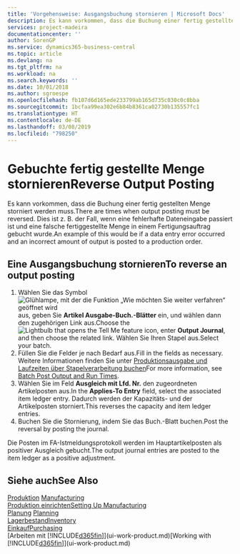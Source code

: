 ```yaml
---
title: 'Vorgehensweise: Ausgangsbuchung stornieren | Microsoft Docs'
description: Es kann vorkommen, dass die Buchung einer fertig gestellten Menge storniert werden muss. Dies ist z. B. der Fall, wenn eine fehlerhafte Dateneingabe passiert ist und eine falsche fertiggestellte Menge in einem Fertigungsauftrag gebucht wurde.
services: project-madeira
documentationcenter: ''
author: SorenGP
ms.service: dynamics365-business-central
ms.topic: article
ms.devlang: na
ms.tgt_pltfrm: na
ms.workload: na
ms.search.keywords: ''
ms.date: 10/01/2018
ms.author: sgroespe
ms.openlocfilehash: fb107d6d165ede233799ab165d735c030c0c8bba
ms.sourcegitcommit: 1bcfaa99ea302e6b84b8361ca02730b135557fc1
ms.translationtype: HT
ms.contentlocale: de-DE
ms.lasthandoff: 03/08/2019
ms.locfileid: "798250"
---
```

# <a name="reverse-output-posting"></a><span data-ttu-id="9261a-104">Gebuchte fertig gestellte Menge stornieren</span><span class="sxs-lookup"><span data-stu-id="9261a-104">Reverse Output Posting</span></span>
<span data-ttu-id="9261a-105">Es kann vorkommen, dass die Buchung einer fertig gestellten Menge storniert werden muss.</span><span class="sxs-lookup"><span data-stu-id="9261a-105">There are times when output posting must be reversed.</span></span> <span data-ttu-id="9261a-106">Dies ist z. B. der Fall, wenn eine fehlerhafte Dateneingabe passiert ist und eine falsche fertiggestellte Menge in einem Fertigungsauftrag gebucht wurde.</span><span class="sxs-lookup"><span data-stu-id="9261a-106">An example of this would be if a data entry error occurred and an incorrect amount of output is posted to a production order.</span></span>  

## <a name="to-reverse-an-output-posting"></a><span data-ttu-id="9261a-107">Eine Ausgangsbuchung stornieren</span><span class="sxs-lookup"><span data-stu-id="9261a-107">To reverse an output posting</span></span>  
1.  <span data-ttu-id="9261a-108">Wählen Sie das Symbol ![Glühlampe, mit der die Funktion „Wie möchten Sie weiter verfahren“ geöffnet wird](media/ui-search/search_small.png "Wie möchten Sie weiter verfahren?") aus, geben Sie **Artikel Ausgabe-Buch.-Blätter** ein, und wählen dann den zugehörigen Link aus.</span><span class="sxs-lookup"><span data-stu-id="9261a-108">Choose the ![Lightbulb that opens the Tell Me feature](media/ui-search/search_small.png "Tell me what you want to do") icon, enter **Output Journal**, and then choose the related link.</span></span> <span data-ttu-id="9261a-109">Wählen Sie Ihren Stapel aus.</span><span class="sxs-lookup"><span data-stu-id="9261a-109">Select your batch.</span></span>  
2. <span data-ttu-id="9261a-110">Füllen Sie die Felder je nach Bedarf aus.</span><span class="sxs-lookup"><span data-stu-id="9261a-110">Fill in the fields as necessary.</span></span> <span data-ttu-id="9261a-111">Weitere Informationen finden Sie unter [Produktionsausgabe und Laufzeiten über Stapelverarbeitung buchen](production-how-to-post-output-quantity.md)</span><span class="sxs-lookup"><span data-stu-id="9261a-111">For more information, see [Batch Post Output and Run Times](production-how-to-post-output-quantity.md).</span></span>
3.  <span data-ttu-id="9261a-112">Wählen Sie im Feld **Ausgleich mit Lfd. Nr.** den zugeordneten Artikelposten aus.</span><span class="sxs-lookup"><span data-stu-id="9261a-112">In the **Applies-To Entry** field, select the associated item ledger entry.</span></span> <span data-ttu-id="9261a-113">Dadurch werden der Kapazitäts- und der Artikelposten storniert.</span><span class="sxs-lookup"><span data-stu-id="9261a-113">This reverses the capacity and item ledger entries.</span></span>  
4. <span data-ttu-id="9261a-114">Buchen Sie die Stornierung, indem Sie das Buch.-Blatt buchen.</span><span class="sxs-lookup"><span data-stu-id="9261a-114">Post the reversal by posting the journal.</span></span>  

<span data-ttu-id="9261a-115">Die Posten im FA-Istmeldungsprotokoll werden im Hauptartikelposten als positiver Ausgleich gebucht.</span><span class="sxs-lookup"><span data-stu-id="9261a-115">The output journal entries are posted to the item ledger as a positive adjustment.</span></span>  

## <a name="see-also"></a><span data-ttu-id="9261a-116">Siehe auch</span><span class="sxs-lookup"><span data-stu-id="9261a-116">See Also</span></span>  
 <span data-ttu-id="9261a-117">[Produktion](production-manage-manufacturing.md)  </span><span class="sxs-lookup"><span data-stu-id="9261a-117">[Manufacturing](production-manage-manufacturing.md)  </span></span>  
 [<span data-ttu-id="9261a-118">Produktion einrichten</span><span class="sxs-lookup"><span data-stu-id="9261a-118">Setting Up Manufacturing</span></span>](production-configure-production-processes.md)  
 <span data-ttu-id="9261a-119">[Planung](production-planning.md)    </span><span class="sxs-lookup"><span data-stu-id="9261a-119">[Planning](production-planning.md)    </span></span>  
 [<span data-ttu-id="9261a-120">Lagerbestand</span><span class="sxs-lookup"><span data-stu-id="9261a-120">Inventory</span></span>](inventory-manage-inventory.md)  
 [<span data-ttu-id="9261a-121">Einkauf</span><span class="sxs-lookup"><span data-stu-id="9261a-121">Purchasing</span></span>](purchasing-manage-purchasing.md)  
 <span data-ttu-id="9261a-122">[Arbeiten mit [!INCLUDE[d365fin](includes/d365fin_md.md)]](ui-work-product.md)</span><span class="sxs-lookup"><span data-stu-id="9261a-122">[Working with [!INCLUDE[d365fin](includes/d365fin_md.md)]](ui-work-product.md)</span></span>  
